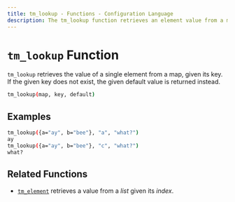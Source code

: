 ```yaml
---
title: tm_lookup - Functions - Configuration Language
description: The tm_lookup function retrieves an element value from a map given its key.
---
```


# `tm_lookup` Function

`tm_lookup` retrieves the value of a single element from a map, given its key.
If the given key does not exist, the given default value is returned instead.

```sh
tm_lookup(map, key, default)
```

## Examples

```sh
tm_lookup({a="ay", b="bee"}, "a", "what?")
ay
tm_lookup({a="ay", b="bee"}, "c", "what?")
what?
```

## Related Functions

* [`tm_element`](./tm_element.md) retrieves a value from a _list_ given its _index_.
